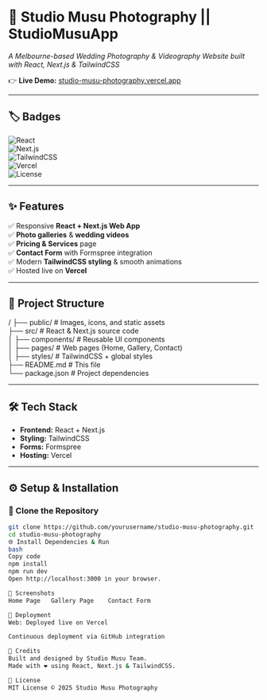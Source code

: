 # 🎥 Studio Musu Photography  || StudioMusuApp 

*A Melbourne-based Wedding Photography & Videography Website built with React, Next.js & TailwindCSS*  

👉 **Live Demo:** [studio-musu-photography.vercel.app](https://studio-musu-photography.vercel.app/)  

---

## 🏷️ Badges  
![React](https://img.shields.io/badge/React-18.0-blue?logo=react)  
![Next.js](https://img.shields.io/badge/Next.js-13-black?logo=next.js)  
![TailwindCSS](https://img.shields.io/badge/TailwindCSS-3.3-blue?logo=tailwind-css)  
![Vercel](https://img.shields.io/badge/Hosting-Vercel-black?logo=vercel)  
![License](https://img.shields.io/badge/License-MIT-yellow)  

---

## ✨ Features
✅ Responsive **React + Next.js Web App**  
✅ **Photo galleries** & **wedding videos**  
✅ **Pricing & Services** page  
✅ **Contact Form** with Formspree integration  
✅ Modern **TailwindCSS styling** & smooth animations  
✅ Hosted live on **Vercel**  

---

## 📂 Project Structure
/
├── public/        # Images, icons, and static assets  
├── src/           # React & Next.js source code  
│   ├── components/ # Reusable UI components  
│   ├── pages/      # Web pages (Home, Gallery, Contact)  
│   ├── styles/     # TailwindCSS + global styles  
├── README.md       # This file  
└── package.json    # Project dependencies  

---

## 🛠️ Tech Stack
- **Frontend:** React + Next.js  
- **Styling:** TailwindCSS  
- **Forms:** Formspree  
- **Hosting:** Vercel  

---

## ⚙️ Setup & Installation

### 🔌 Clone the Repository
```bash
git clone https://github.com/yourusername/studio-musu-photography.git
cd studio-musu-photography
🌐 Install Dependencies & Run
bash
Copy code
npm install
npm run dev
Open http://localhost:3000 in your browser.

📸 Screenshots
Home Page	Gallery Page	Contact Form

🚀 Deployment
Web: Deployed live on Vercel

Continuous deployment via GitHub integration

🙌 Credits
Built and designed by Studio Musu Team.
Made with ❤️ using React, Next.js & TailwindCSS.

📜 License
MIT License © 2025 Studio Musu Photography
